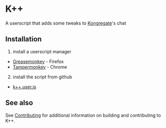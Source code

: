 # K++
A userscript that adds some tweaks to [Kongregate]'s chat

## Installation

1. install a userscript manager
  - [Greasemonkey] - Firefox
  - [Tampermonkey] - Chrome
2. install the script from github
  - [k++.user.js](https://github.com/Adored0ne/K-plus-plus/raw/master/src/K%2B%2B.user.js)

## See also

See [Contributing](docs/contributing.md) for additional information on building and contributing to K++.


[Kongregate]:https://www.kongregate.com
[Greasemonkey]:https://addons.mozilla.org/en-US/firefox/addon/greasemonkey/
[Tampermonkey]:https://tampermonkey.net/
